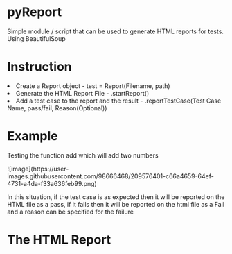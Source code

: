 # pyReport
Simple module / script that can be used to generate HTML reports for tests. Using BeautifulSoup


<h1>Instruction</h1>
<li>Create a Report object - test = Report(Filename, path)</li>
<li>Generate the HTML Report File - .startReport()</li>
<li>Add a test case to the report and the result - .reportTestCase(Test Case Name, pass/fail, Reason(Optional))</li>

<h1>Example</h1>
<p>Testing the function add which will add two numbers</p>
![image](https://user-images.githubusercontent.com/98666468/209576401-c66a4659-64ef-4731-a4da-f33a636feb99.png)
<p>In this situation, if the test case is as expected then it will be reported on the HTML file as a pass, if it fails then it will be reported on the html file as a Fail and a reason can be specified for the failure</p>

<h1>The HTML Report</h1>
<p></p>
